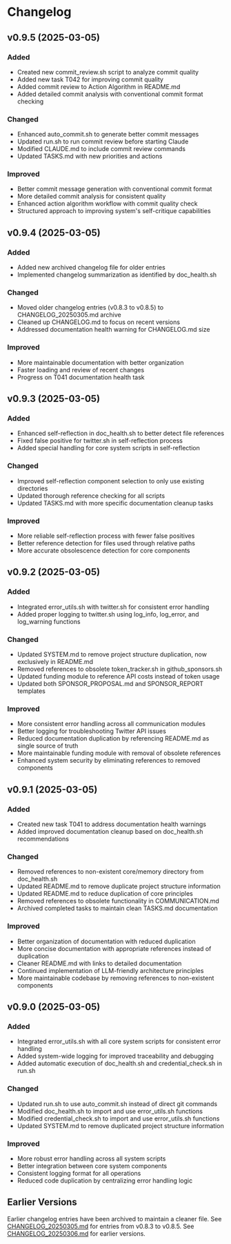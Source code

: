 # Changelog

## v0.9.5 (2025-03-05)

### Added
- Created new commit_review.sh script to analyze commit quality
- Added new task T042 for improving commit quality
- Added commit review to Action Algorithm in README.md
- Added detailed commit analysis with conventional commit format checking

### Changed
- Enhanced auto_commit.sh to generate better commit messages
- Updated run.sh to run commit review before starting Claude
- Modified CLAUDE.md to include commit review commands
- Updated TASKS.md with new priorities and actions

### Improved
- Better commit message generation with conventional commit format
- More detailed commit analysis for consistent quality
- Enhanced action algorithm workflow with commit quality check
- Structured approach to improving system's self-critique capabilities

## v0.9.4 (2025-03-05)

### Added
- Added new archived changelog file for older entries
- Implemented changelog summarization as identified by doc_health.sh

### Changed
- Moved older changelog entries (v0.8.3 to v0.8.5) to CHANGELOG_20250305.md archive
- Cleaned up CHANGELOG.md to focus on recent versions
- Addressed documentation health warning for CHANGELOG.md size

### Improved
- More maintainable documentation with better organization
- Faster loading and review of recent changes
- Progress on T041 documentation health task

## v0.9.3 (2025-03-05)

### Added
- Enhanced self-reflection in doc_health.sh to better detect file references
- Fixed false positive for twitter.sh in self-reflection process
- Added special handling for core system scripts in self-reflection

### Changed
- Improved self-reflection component selection to only use existing directories
- Updated thorough reference checking for all scripts
- Updated TASKS.md with more specific documentation cleanup tasks

### Improved
- More reliable self-reflection process with fewer false positives
- Better reference detection for files used through relative paths
- More accurate obsolescence detection for core components

## v0.9.2 (2025-03-05)

### Added
- Integrated error_utils.sh with twitter.sh for consistent error handling
- Added proper logging to twitter.sh using log_info, log_error, and log_warning functions

### Changed
- Updated SYSTEM.md to remove project structure duplication, now exclusively in README.md
- Removed references to obsolete token_tracker.sh in github_sponsors.sh
- Updated funding module to reference API costs instead of token usage
- Updated both SPONSOR_PROPOSAL.md and SPONSOR_REPORT templates

### Improved
- More consistent error handling across all communication modules
- Better logging for troubleshooting Twitter API issues
- Reduced documentation duplication by referencing README.md as single source of truth
- More maintainable funding module with removal of obsolete references
- Enhanced system security by eliminating references to removed components

## v0.9.1 (2025-03-05)

### Added
- Created new task T041 to address documentation health warnings
- Added improved documentation cleanup based on doc_health.sh recommendations

### Changed
- Removed references to non-existent core/memory directory from doc_health.sh
- Updated README.md to remove duplicate project structure information
- Updated README.md to reduce duplication of core principles
- Removed references to obsolete functionality in COMMUNICATION.md
- Archived completed tasks to maintain clean TASKS.md documentation

### Improved
- Better organization of documentation with reduced duplication
- More concise documentation with appropriate references instead of duplication
- Cleaner README.md with links to detailed documentation
- Continued implementation of LLM-friendly architecture principles
- More maintainable codebase by removing references to non-existent components

## v0.9.0 (2025-03-05)

### Added
- Integrated error_utils.sh with all core system scripts for consistent error handling
- Added system-wide logging for improved traceability and debugging
- Added automatic execution of doc_health.sh and credential_check.sh in run.sh

### Changed
- Updated run.sh to use auto_commit.sh instead of direct git commands
- Modified doc_health.sh to import and use error_utils.sh functions
- Modified credential_check.sh to import and use error_utils.sh functions
- Updated SYSTEM.md to remove duplicated project structure information

### Improved
- More robust error handling across all system scripts
- Better integration between core system components
- Consistent logging format for all operations
- Reduced code duplication by centralizing error handling logic

## Earlier Versions

Earlier changelog entries have been archived to maintain a cleaner file.
See [CHANGELOG_20250305.md](archived/CHANGELOG_20250305.md) for entries from v0.8.3 to v0.8.5.
See [CHANGELOG_20250306.md](archived/CHANGELOG_20250306.md) for earlier versions.